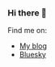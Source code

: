 ### Hi there 👋

Find me on:

- [My blog](https://rias.be)
- <a href="https://bsky.app/profile/rias.be" rel="me">Bluesky</a>

